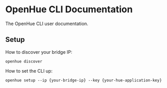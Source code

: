 # OpenHue CLI Documentation

The OpenHue CLI user documentation.

## Setup
How to discover your bridge IP: 
```shell
openhue discover
```
How to set the CLI up: 
```shell
openhue setup --ip {your-bridge-ip} --key {your-hue-application-key}
```